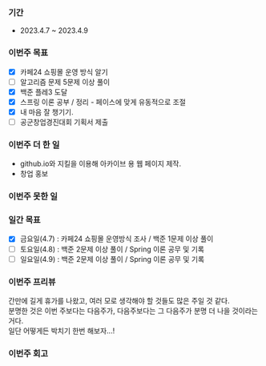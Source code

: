 ### 기간
* 2023.4.7 ~ 2023.4.9

### 이번주 목표
- [x] 카페24 쇼핑몰 운영 방식 알기
- [ ] 알고리즘 문제 5문제 이상 풀이
- [x] 백준 플레3 도달
- [X] 스프링 이론 공부 / 정리 - 페이스에 맞게 유동적으로 조절
- [x] 내 마음 잘 챙기기.
- [ ] 공군창업경진대회 기획서 제출

### 이번주 더 한 일
* github.io와 지킬을 이용해 아카이브 용 웹 페이지 제작.
* 창업 홍보

### 이번주 못한 일

### 일간 목표
- [x] 금요일(4.7) : 카페24 쇼핑몰 운영방식 조사 / 백준 1문제 이상 풀이
- [ ] 토요일(4.8) : 백준 2문제 이상 풀이 / Spring 이론 공무 및 기록
- [ ] 일요일(4.9) : 백준 2문제 이상 풀이 / Spring 이론 공무 및 기록

### 이번주 프리뷰
간만에 길게 휴가를 나왔고, 여러 모로 생각해야 할 것들도 많은 주일 것 같다.  
분명한 것은 이번 주보다는 다음주가, 다음주보다는 그 다음주가 분명 더 나을 것이라는 거다.  
일단 어떻게든 박치기 한번 해보자...!  

### 이번주 회고
